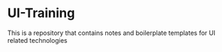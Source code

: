 # UI-Training
This is a repository that contains notes and boilerplate templates for UI related technologies
